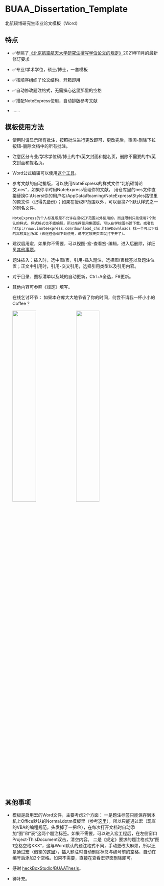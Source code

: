 # BUAA_Dissertation_Template
北航硕博研究生毕业论文模板（Word）


## 特点

- ✅参照了[《北京航空航天大学研究生撰写学位论文的规定》](http://graduate.buaa.edu.cn/info/1039/7831.htm)2021年11月的最新修订要求
  
- ✅专业/学术学位，硕士/博士，一套模板
  
- ✅按顺序组织了论文结构，开箱即用
  
- ✅自动修改题注格式，无需操心这里那里的空格
  
- ✅搭配NoteExpress使用，自动排版参考文献
  
- ……


## 模板使用方法

- 使用时请显示所有批注，按照批注进行更改即可，更改完后，审阅-删除下拉按钮-删除文档中的所有批注。

- 注意区分专业/学术学位硕/博士的中/英文封面和提名页，删除不需要的中/英文封面和提名页。

- Word公式编辑可以使用[这个工具](https://github.com/ixzhao/ixzhao.github.io)。
  
- 参考文献的自动排版，可以使用NoteExpress的样式文件“北航硕博论文.nes”，如果你平时用NoteExpress管理你的文献。
  用仓库里的nes文件直接替换C:\Users\你的用户名\AppData\Roaming\NoteExpress\Styles路径里的原文件（记得先备份）；如果在授权IP范围以外，可以替换7个默认样式之一的同名文件。
    ```
    NoteExpress的个人标准版是不允许在授权IP范围以外使用的，而且限制只能使用7个默认的样式，样式格式也不能编辑。所以推荐使用集团版，可以在学校图书馆下载。或者到 http://www.inoteexpress.com/download_chs.htm#Downloads 找一个可以下载的高校集团版本（该途径低调下载使用，说不定哪天页面就打不开了）。
    ```
  
- 建议启用宏，如果你不需要，可以视图-宏-查看宏-编辑，进入后删除，详细见[其他事项](##其他事项)。
  
- 题注插入：插入时，选中图/表，引用-插入题注，选择图/表标签以及题注位置；正文中引用时，引用-交叉引用，选择引用类型以及引用内容。
  
- 对于目录、图标清单以及域的自动更新，Ctrl+A全选，F9更新。
  
- 其他内容可参照《规定》填写。
  
  在线乞讨环节：
  如果本仓库大大地节省了你的时间，何尝不请我一杯小小的Coffee？

    <span><img src="https://raw.githubusercontent.com/ixzhao/BUAA_Dissertation_Template/main/image/alipay.jpg" width="40%"/>&nbsp;&nbsp;&nbsp;&nbsp;<img src="https://raw.githubusercontent.com/ixzhao/BUAA_Dissertation_Template/main/image/wechat.jpg" width="40%"/></span>



## 其他事项

- 模板是启用宏的Word文件，主要考虑2个方面：
  一是题注标签只能保存到本机上Office默认的Normal.dotm模板里（参考[这里](https://www.msofficeforums.com/word/15715-captions-self-defined.html#2)），所以只能通过宏（现查的VBA的编程规范，头发掉了一把😢），在每次打开文档时自动添加“图”和“表”这两个题注标签。如果不需要，可以进入宏工程后，在左侧窗口Project-ThisDocument双击，清空内容。
  二是《规定》要求的题注格式为“图1空格空格XXX”，这与Word默认的题注格式不同，手动更改太麻烦，所以还是通过宏（借鉴的[这里](http://blog.sina.com.cn/s/blog_51817ae50102w8mz.html)），插入题注时自动删除标签与编号前的空格，自动在编号后添加2个空格。如果不需要，直接在查看宏界面删除即可。
  
- 感谢 [heckBoxStudio/BUAAThesis](https://github.com/CheckBoxStudio/BUAAThesis)。
  
- 待补充。
  

















